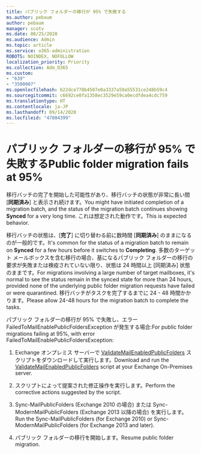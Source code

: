 ```yaml
---
title: パブリック フォルダーの移行が 95% で失敗する
ms.author: pebaum
author: pebaum
manager: scotv
ms.date: 08/25/2020
ms.audience: Admin
ms.topic: article
ms.service: o365-administration
ROBOTS: NOINDEX, NOFOLLOW
localization_priority: Priority
ms.collection: Adm_O365
ms.custom:
- "639"
- "3500007"
ms.openlocfilehash: b22dce778b4507e0a3337a59a55531ce248b59c4
ms.sourcegitcommit: c6692ce0fa1358ec3529e59ca0ecdfdea4cdc759
ms.translationtype: HT
ms.contentlocale: ja-JP
ms.lasthandoff: 09/14/2020
ms.locfileid: "47804399"
---
```

# <a name="public-folder-migration-fails-at-95"></a><span data-ttu-id="1f0d5-102">パブリック フォルダーの移行が 95% で失敗する</span><span class="sxs-lookup"><span data-stu-id="1f0d5-102">Public folder migration fails at 95%</span></span>

<span data-ttu-id="1f0d5-103">移行バッチの完了を開始した可能性があり、移行バッチの状態が非常に長い間 [**同期済み**] と表示され続けます。</span><span class="sxs-lookup"><span data-stu-id="1f0d5-103">You might have initiated completion of a migration batch, and the status of the migration batch continues showing **Synced** for a very long time.</span></span> <span data-ttu-id="1f0d5-104">これは想定された動作です。</span><span class="sxs-lookup"><span data-stu-id="1f0d5-104">This is expected behavior.</span></span>

<span data-ttu-id="1f0d5-105">移行バッチの状態は、[**完了**] に切り替わる前に数時間 [**同期済み**] のままになるのが一般的です。</span><span class="sxs-lookup"><span data-stu-id="1f0d5-105">It's common for the status of a migration batch to remain on **Synced** for a few hours before it switches to **Completing**.</span></span> <span data-ttu-id="1f0d5-106">多数のターゲット メールボックスを含む移行の場合、基になるパブリック フォルダーの移行の要求が失敗または検疫されていない限り、状態は 24 時間以上 [同期済み] 状態のままです。</span><span class="sxs-lookup"><span data-stu-id="1f0d5-106">For migrations involving a large number of target mailboxes, it's normal to see the status remain in the synced state for more than 24 hours, provided none of the underlying public folder migration requests have failed or were quarantined.</span></span> <span data-ttu-id="1f0d5-107">移行バッチがタスクを完了するまでに 24 - 48 時間かかります。</span><span class="sxs-lookup"><span data-stu-id="1f0d5-107">Please allow 24-48 hours for the migration batch to complete the tasks.</span></span>

<span data-ttu-id="1f0d5-108">パブリック フォルダーの移行が 95% で失敗し、エラー FailedToMailEnablePublicFoldersException が発生する場合:</span><span class="sxs-lookup"><span data-stu-id="1f0d5-108">For public folder migrations failing at 95%, with error FailedToMailEnablePublicFoldersException:</span></span>

1. <span data-ttu-id="1f0d5-109">Exchange オンプレミス サーバーで [ValidateMailEnabledPublicFolders](https://aka.ms/ValidateMEPF) スクリプトをダウンロードして実行します。</span><span class="sxs-lookup"><span data-stu-id="1f0d5-109">Download and run the [ValidateMailEnabledPublicFolders](https://aka.ms/ValidateMEPF) script at your Exchange On-Premises server.</span></span>

2. <span data-ttu-id="1f0d5-110">スクリプトによって提案された修正操作を実行します。</span><span class="sxs-lookup"><span data-stu-id="1f0d5-110">Perform the corrective actions suggested by the script.</span></span>

3. <span data-ttu-id="1f0d5-111">Sync-MailPublicFolders (Exchange 2010 の場合) または Sync-ModernMailPublicFolders (Exchange 2013 以降の場合) を実行します。</span><span class="sxs-lookup"><span data-stu-id="1f0d5-111">Run the Sync-MailPublicFolders (for Exchange 2010) or Sync-ModernMailPublicFolders (for Exchange 2013 and later).</span></span>

4. <span data-ttu-id="1f0d5-112">パブリック フォルダーの移行を開始します。</span><span class="sxs-lookup"><span data-stu-id="1f0d5-112">Resume public folder migration.</span></span>
